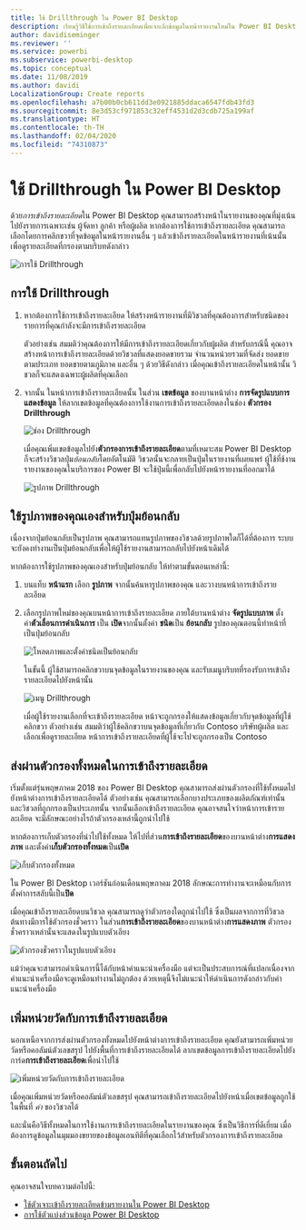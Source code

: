 ```yaml
---
title: ใช้ Drillthrough ใน Power BI Desktop
description: เรียนรู้วิธีใช้การเข้าถึงรายละเอียดเพื่อเจาะลึกข้อมูลในหน้ารายงานใหม่ใน Power BI Desktop
author: davidiseminger
ms.reviewer: ''
ms.service: powerbi
ms.subservice: powerbi-desktop
ms.topic: conceptual
ms.date: 11/08/2019
ms.author: davidi
LocalizationGroup: Create reports
ms.openlocfilehash: a7b00b0cb611dd3e0921885ddaca6547fdb43fd3
ms.sourcegitcommit: 8e3d53cf971853c32eff4531d2d3cdb725a199af
ms.translationtype: HT
ms.contentlocale: th-TH
ms.lasthandoff: 02/04/2020
ms.locfileid: "74310873"
---
```

# <a name="use-drillthrough-in-power-bi-desktop"></a>ใช้ Drillthrough ใน Power BI Desktop
ด้วย*การเข้าถึงรายละเอียด*ใน Power BI Desktop คุณสามารถสร้างหน้าในรายงานของคุณที่มุ่งเน้นไปยังรายการเฉพาะเช่น ผู้จัดหา ลูกค้า หรือผู้ผลิต หากต้องการใช้การเข้าถึงรายละเอียด คุณสามารถเลือกโดยการคลิกขวาที่จุดข้อมูลในหน้ารายงานอื่น ๆ แล้วเข้าถึงรายละเอียดในหน้ารายงานที่เน้นนั้น เพื่อดูรายละเอียดที่กรองตามบริบทดังกล่าว

![การใช้ Drillthrough](media/desktop-drillthrough/drillthrough_01.png)

## <a name="using-drillthrough"></a>การใช้ Drillthrough
1. หากต้องการใช้การเข้าถึงรายละเอียด ให้สร้างหน้ารายงานที่มีวิชวลที่คุณต้องการสำหรับชนิดของรายการที่คุณกำลังจะมีการเข้าถึงรายละเอียด 

    ตัวอย่างเช่น สมมติว่าคุณต้องการให้มีการเข้าถึงรายละเอียดเกี่ยวกับผู้ผลิต สำหรับกรณีนี้ คุณอาจสร้างหน้าการเข้าถึงรายละเอียดด้วยวิชวลที่แสดงยอดขายรวม จำนวนหน่วยรวมที่จัดส่ง ยอดขายตามประเภท ยอดขายตามภูมิภาค และอื่น ๆ ด้วยวิธีดังกล่าว เมื่อคุณเข้าถึงรายละเอียดในหน้านั้น วิชวลก็จะแสดงเฉพาะผู้ผลิตที่คุณเลือก

2. จากนั้น ในหน้าการเข้าถึงรายละเอียดนั้น ในส่วน **เขตข้อมูล** ของบานหน้าต่าง **การจัดรูปแบบการแสดงข้อมูล** ให้ลากเขตข้อมูลที่คุณต้องการใช้งานการเข้าถึงรายละเอียดลงในช่อง **ตัวกรอง Drillthrough**

    ![ช่อง Drillthrough](media/desktop-drillthrough/drillthrough_02.png)

    เมื่อคุณเพิ่มเขตข้อมูลไปยัง**ตัวกรองการเข้าถึงรายละเอียด**ตามที่เหมาะสม Power BI Desktop ก็จะสร้างวิชวลปุ่ม*ย้อนกลับ*โดยอัตโนมัติ วิชวลนั้นจะกลายเป็นปุ่มในรายงานที่เผยแพร่ ผู้ใช้ที่ช้งานรายงานของคุณในบริการของ Power BI จะใช้ปุ่มนี้เพื่อกลับไปยังหน้ารายงานที่ออกมาได้

    ![รูปภาพ Drillthrough](media/desktop-drillthrough/drillthrough_03.png)

## <a name="use-your-own-image-for-a-back-button"></a>ใช้รูปภาพของคุณเองสำหรับปุ่มย้อนกลับ    
 เนื่องจากปุ่มย้อนกลับเป็นรูปภาพ คุณสามารถแทนรูปภาพของวิชวลด้วยรูปภาพใดก็ได้ที่ต้องการ ระบบจะยังคงทำงานเป็นปุ่มย้อนกลับเพื่อให้ผู้ใช้รายงานสามารถกลับไปยังหน้าเดิมได้ 

หากต้องการใช้รูปภาพของคุณเองสำหรับปุ่มย้อนกลับ ให้ทำตามขั้นตอนเหล่านี้:

1. บนแท็บ **หน้าแรก** เลือก **รูปภาพ** จากนั้นค้นหารูปภาพของคุณ และวางบนหน้าการเข้าถึงรายละเอียด

2. เลือกรูปภาพใหม่ของคุณบนหน้าการเข้าถึงรายละเอียด ภายใต้บานหน้าต่าง **จัดรูปแบบภาพ** ตั้งค่า**ตัวเลื่อนการดำเนินการ** เป็น **เปิด**จากนั้นตั้งค่า **ชนิด**เป็น **ย้อนกลับ** รูปของคุณตอนนี้ทำหน้าที่เป็นปุ่มย้อนกลับ

    ![โหลดภาพและตั้งค่าชนิดเป็นย้อนกลับ](media/desktop-drillthrough/drillthrough_05.png)

    
     ในขั้นนี้ ผู้ใช้สามารถคลิกขวาบนจุดข้อมูลในรายงานของคุณ และรับเมนูบริบทที่รองรับการเข้าถึงรายละเอียดไปยังหน้านั้น 

    ![เมนู Drillthrough](media/desktop-drillthrough/drillthrough_04.png)

    เมื่อผู้ใช้รายงานเลือกที่จะเข้าถึงรายละเอียด หน้าจะถูกกรองให้แสดงข้อมูลเกี่ยวกับจุดข้อมูลที่ผู้ใช้คลิกขวา ตัวอย่างเช่น สมมติว่าผู้ใช้คลิกขวาบนจุดข้อมูลที่เกี่ยวกับ Contoso บริษัทผู้ผลิต และเลือกเพื่อดูรายละเอียด หน้าการเข้าถึงรายละเอียดที่ผู้ใช้จะไปจะถูกกรองเป็น Contoso

## <a name="pass-all-filters-in-drillthrough"></a>ส่งผ่านตัวกรองทั้งหมดในการเข้าถึงรายละเอียด

เริ่มตั้งแต่รุ่นพฤษภาคม 2018 ของ Power BI Desktop คุณสามารถส่งผ่านตัวกรองที่ใช้ทั้งหมดไปยังหน้าต่างการเข้าถึงรายละเอียดได้ ตัวอย่างเช่น คุณสามารถเลือกบางประเภทของผลิตภัณฑ์เท่านั้น และวิชวลที่ถูกกรองเป็นประเภทนั้น จากนั้นเลือกเข้าถึงรายละเอียด คุณอาจสนใจว่าหน้าการเข้ารายละเอียด จะมีลักษณะอย่างไรถ้าตัวกรองเหล่านี้ถูกนำไปใช้

หากต้องการเก็บตัวกรองที่นำไปใช้ทั้งหมด ให้ไปที่ส่วน**การเข้าถึงรายละเอียด**ของบานหน้าต่าง**การแสดงภาพ** และตั้งค่า**เก็บตัวกรองทั้งหมด**เป็น**เปิด** 

![เก็บตัวกรองทั้งหมด](media/desktop-drillthrough/drillthrough_06.png)

ใน Power BI Desktop เวอร์ชันก่อนเดือนพฤษภาคม 2018 ลักษณะการทำงานจะเหมือนกับการตั้งค่าการสลับนี้เป็น**ปิด**

เมื่อคุณเข้าถึงรายละเอียดบนวิชวล คุณสามารถดูว่าตัวกรองใดถูกนำไปใช้ ซึ่งเป็นผลจากการที่วิชวลต้นทางมีการใช้ตัวกรองชั่วคราว ในส่วน**การเข้าถึงรายละเอียด**ของบานหน้าต่าง**การแสดงภาพ** ตัวกรองชั่วคราวเหล่านั้นจะแสดงในรูปแบบตัวเอียง 

![ตัวกรองชั่วคราวในรูปแบบตัวเอียง](media/desktop-drillthrough/drillthrough_07.png)

แม้ว่าคุณจะสามารถดำเนินการนี้ได้กับหน้าคำแนะนำเครื่องมือ แต่จะเป็นประสบการณ์ที่แปลกเนื่องจากคำแนะนำเครื่องมือจะดูเหมือนทำงานไม่ถูกต้อง ด้วยเหตุนี้จึงไม่แนะนำให้ดำเนินการดังกล่าวกับคำแนะนำเครื่องมือ

## <a name="add-a-measure-to-drillthrough"></a>เพิ่มหน่วยวัดกับการเข้าถึงรายละเอียด

นอกเหนือจากการส่งผ่านตัวกรองทั้งหมดไปยังหน้าต่างการเข้าถึงรายละเอียด คุณยังสามารถเพิ่มหน่วยวัดหรือคอลัมน์ตัวเลขสรุป ไปยังพื้นที่การเข้าถึงรายละเอียดได้ ลากเขตข้อมูลการเข้าถึงรายละเอียดไปยังการ์ด**การเข้าถึงรายละเอียด**เพื่อนำไปใช้ 

![เพิ่มหน่วยวัดกับการเข้าถึงรายละเอียด](media/desktop-drillthrough/drillthrough_08.png)

เมื่อคุณเพิ่มหน่วยวัดหรือคอลัมน์ตัวเลขสรุป คุณสามารถเข้าถึงรายละเอียดไปยังหน้าเมื่อเขตข้อมูลถูกใช้ในพื้นที่ *ค่า* ของวิชวลได้

และนั่นคือวิธีทั้งหมดในการใช้งานการเข้าถึงรายละเอียดในรายงานของคุณ ซึ่งเป็นวิธีการที่ดีเยี่ยม เมื่อต้องการดูข้อมูลในมุมมองขยายของข้อมูลเอนทิตีที่คุณเลือกไว้สำหรับตัวกรองการเข้าถึงรายละเอียด

## <a name="next-steps"></a>ขั้นตอนถัดไป

คุณอาจสนใจบทความต่อไปนี้:

* [ใช้ตัวเจาะเข้าถึงรายละเอียดข้ามรายงานใน Power BI Desktop](desktop-cross-report-drill-through.md)
* [การใช้ตัวแบ่งส่วนข้อมูล Power BI Desktop](visuals/power-bi-visualization-slicers.md)

